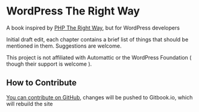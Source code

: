 # WordPress The Right Way

A book inspired by [PHP The Right Way](http://www.phptherightway.com/), but for WordPress developers

Initial draft edit, each chapter contains a brief list of things that should be mentioned in them. Suggestions are welcome.

This project is not affiliated with Automattic or the WordPress Foundation ( though their support is welcome ).

## How to Contribute

[You can contribute on GitHub](https://github.com/Tarendai/WordPress-The-Right-Way), changes will be pushed to Gitbook.io, which will rebuild the site
